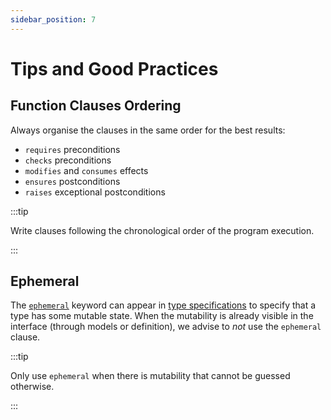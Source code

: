 ```yaml
---
sidebar_position: 7
---
```


# Tips and Good Practices

## Function Clauses Ordering

Always organise the clauses in the same order for the best results:

- `requires` preconditions
- `checks` preconditions
- `modifies` and `consumes` effects
- `ensures` postconditions
- `raises` exceptional postconditions

:::tip

Write clauses following the chronological order of the program execution.

:::

## Ephemeral

The [`ephemeral`](language/type-specifications#mutable-types) keyword can appear
in [type specifications](language/type-specifications) to specify that a type
has some mutable state. When the mutability is already visible in the interface
(through models or definition), we advise to *not* use the `ephemeral` clause.

:::tip

Only use `ephemeral` when there is mutability that cannot be guessed otherwise.

:::
